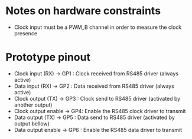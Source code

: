 # Notes on hardware constraints

- Clock input must be a PWM_B channel in order to measure the clock presence


# Prototype pinout
- Clock input (RX) -> GP1   : Clock received from RS485 driver (always active)
- Data input (RX) -> GP2    : Data received from RS485 driver (always active)
- Clock output (TX) -> GP3  : Clock send to RS485 driver (activated by another output)
- Clock output enable -> GP4: Enable the RS485 clock driver to transmit
- Data output (TX) -> GP5   : Data send to RS485 driver (activated by output bellow)
- Data output enable -> GP6 : Enable the RS485 data driver to transmit
